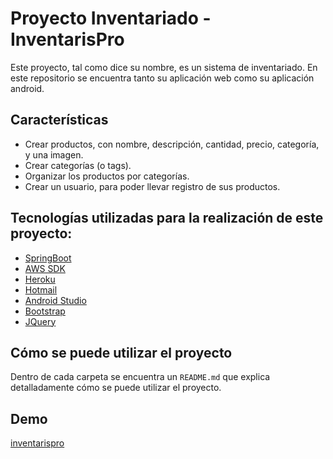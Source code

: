 # Proyecto Inventariado - InventarisPro

Este proyecto, tal como dice su nombre, es un sistema de inventariado. En este repositorio se encuentra tanto su aplicación web como su aplicación android.

## Características

- Crear productos, con nombre, descripción, cantidad, precio, categoría, y una imagen.
- Crear categorías (o tags).
- Organizar los productos por categorías.
- Crear un usuario, para poder llevar registro de sus productos.

## Tecnologías utilizadas para la realización de este proyecto:

- [SpringBoot](https://spring.io/projects/spring-boot)
- [AWS SDK](https://aws.amazon.com/es/sdk-for-java/)
- [Heroku](https://www.heroku.com/)
- [Hotmail](https://www.hotmail.com/)
- [Android Studio](https://developer.android.com/studio/index.html)
- [Bootstrap](http://getbootstrap.com/)
- [JQuery](https://jquery.com/)

## Cómo se puede utilizar el proyecto

Dentro de cada carpeta se encuentra un `README.md` que explica detalladamente cómo se puede utilizar el proyecto.

## Demo
[inventarispro](https://inventarispro.herokuapp.com)
